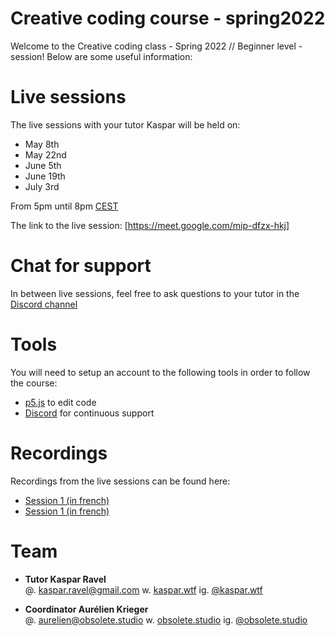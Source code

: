 # Creative coding course - spring2022
Welcome to the Creative coding class - Spring 2022 // Beginner level - session! Below are some useful information:

# Live sessions
The live sessions with your tutor Kaspar will be held on:
- May 8th
- May 22nd
- June 5th
- June 19th
- July 3rd

From 5pm until 8pm [CEST](https://www.timeanddate.com/time/zones/cest)

The link to the live session: [https://meet.google.com/mip-dfzx-hkj]

# Chat for support
In between live sessions, feel free to ask questions to your tutor in the [Discord channel](https://discord.gg/Dz6TWJRP)

# Tools
You will need to setup an account to the following tools in order to follow the course:

- [p5.js](https://editor.p5js.org/) to edit code
- [Discord](https://discord.gg/Dz6TWJRP) for continuous support

# Recordings
Recordings from the live sessions can be found here:
- [Session 1 (in french)](https://www.dropbox.com/s/bqoqm8xpjh2xm3h/session1FR.mp4?dl=0)
- <a href="https://www.dropbox.com/s/bqoqm8xpjh2xm3h/session1FR.mp4?dl=0" target="_blank">Session 1 (in french)</a> 

# Team
- <b>Tutor
Kaspar Ravel</b> <br>
@. <kaspar.ravel@gmail.com>
w. [kaspar.wtf](https://www.kaspar.wtf)
ig. [@kaspar.wtf](https://www.instagram.com/kaspar.wtf/)

- <b>Coordinator
Aurélien Krieger</b> <br>
@. <aurelien@obsolete.studio>
w. [obsolete.studio](https://www.obsolete.studio)
ig. [@obsolete.studio](https://www.instagram.com/obsolete.studio/)
